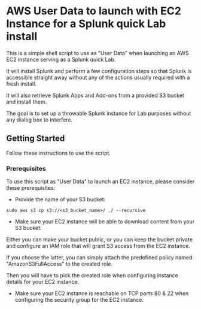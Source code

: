 # AWS User Data to launch with EC2 Instance for a Splunk quick Lab install

This is a simple shell script to use as "User Data" when launching an AWS EC2 instance serving as a Splunk quick Lab.

It will install Splunk and perform a few configuration steps so that Splunk is accessible straight away without any of the actions usually required with a fresh install.

It will also retrieve Splunk Apps and Add-ons from a provided S3 bucket and install them.

The goal is to set up a throwable Splunk instance for Lab purposes without any dialog box to interfere.

## Getting Started

Follow these instructions to use the script.

### Prerequisites

To use this script as "User Data" to launch an EC2 instance, please consider these prerequisites:

- Provide the name of your S3 bucket:

```
sudo aws s3 cp s3://<s3_bucket_name>/ ./ --recursive
```

- Make sure your EC2 instance will be able to download content from your S3 bucket:

Either you can make your bucket public, or you can keep the bucket private and configure an IAM role that will grant S3 access from the EC2 instance.

If you choose the latter, you can simply attach the predefined policy named "AmazonS3FullAccess" to the created role.

Then you will have to pick the created role when configuring instance details for your EC2 instance.

- Make sure your EC2 instance is reachable on TCP ports 80 & 22 when configuring the security group for the EC2 instance.
